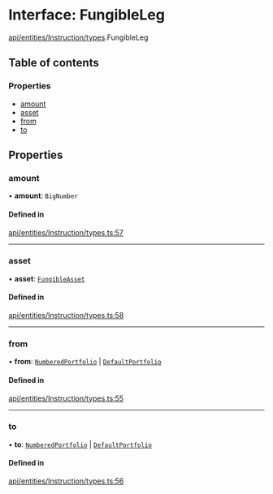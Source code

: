 # Interface: FungibleLeg

[api/entities/Instruction/types](../wiki/api.entities.Instruction.types).FungibleLeg

## Table of contents

### Properties

- [amount](../wiki/api.entities.Instruction.types.FungibleLeg#amount)
- [asset](../wiki/api.entities.Instruction.types.FungibleLeg#asset)
- [from](../wiki/api.entities.Instruction.types.FungibleLeg#from)
- [to](../wiki/api.entities.Instruction.types.FungibleLeg#to)

## Properties

### amount

• **amount**: `BigNumber`

#### Defined in

[api/entities/Instruction/types.ts:57](https://github.com/PolymeshAssociation/polymesh-sdk/blob/079537ad/src/api/entities/Instruction/types.ts#L57)

___

### asset

• **asset**: [`FungibleAsset`](../wiki/api.entities.Asset.Fungible.FungibleAsset)

#### Defined in

[api/entities/Instruction/types.ts:58](https://github.com/PolymeshAssociation/polymesh-sdk/blob/079537ad/src/api/entities/Instruction/types.ts#L58)

___

### from

• **from**: [`NumberedPortfolio`](../wiki/api.entities.NumberedPortfolio.NumberedPortfolio) \| [`DefaultPortfolio`](../wiki/api.entities.DefaultPortfolio.DefaultPortfolio)

#### Defined in

[api/entities/Instruction/types.ts:55](https://github.com/PolymeshAssociation/polymesh-sdk/blob/079537ad/src/api/entities/Instruction/types.ts#L55)

___

### to

• **to**: [`NumberedPortfolio`](../wiki/api.entities.NumberedPortfolio.NumberedPortfolio) \| [`DefaultPortfolio`](../wiki/api.entities.DefaultPortfolio.DefaultPortfolio)

#### Defined in

[api/entities/Instruction/types.ts:56](https://github.com/PolymeshAssociation/polymesh-sdk/blob/079537ad/src/api/entities/Instruction/types.ts#L56)

